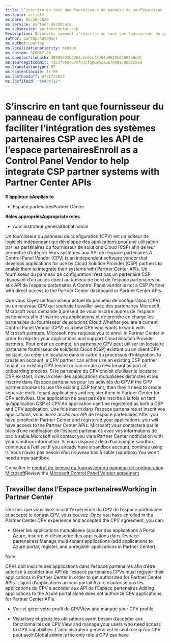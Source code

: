 ```yaml
---
title: S’inscrire en tant que fournisseur de panneau de configuration
ms.topic: article
ms.date: 05/20/2020
ms.service: partner-dashboard
ms.subservice: partnercenter-csp
Description: Découvrez comment s’inscrire en tant que fournisseur du panneau de configuration (CPV) dans l’espace partenaires.
author: parthpandyaMSFT
ms.author: parthp
ms.localizationpriority: medium
ms.custom: SEOMAY.20
ms.openlocfilehash: 38905832b4263c2e61cf8384e9626b04862b9e41
ms.sourcegitcommit: 7153f0b8c67efd35f58695ca2a7e00e70da1c5e9
ms.translationtype: MT
ms.contentlocale: fr-FR
ms.lasthandoff: 07/17/2020
ms.locfileid: "86434712"
---
```

# <a name="enroll-as-a-control-panel-vendor-to-help-integrate-csp-partner-systems-with-partner-center-apis"></a><span data-ttu-id="049d4-103">S’inscrire en tant que fournisseur du panneau de configuration pour faciliter l’intégration des systèmes partenaires CSP avec les API de l’espace partenaires</span><span class="sxs-lookup"><span data-stu-id="049d4-103">Enroll as a Control Panel Vendor to help integrate CSP partner systems with Partner Center APIs</span></span>

<span data-ttu-id="049d4-104">**S’applique à**</span><span class="sxs-lookup"><span data-stu-id="049d4-104">**Applies to**</span></span>

- <span data-ttu-id="049d4-105">Espace partenaires</span><span class="sxs-lookup"><span data-stu-id="049d4-105">Partner Center</span></span>

<span data-ttu-id="049d4-106">**Rôles appropriés**</span><span class="sxs-lookup"><span data-stu-id="049d4-106">**Appropriate roles**</span></span>

- <span data-ttu-id="049d4-107">Administrateur général</span><span class="sxs-lookup"><span data-stu-id="049d4-107">Global admin</span></span>

<span data-ttu-id="049d4-108">Un fournisseur du panneau de configuration (CPV) est un éditeur de logiciels indépendant qui développe des applications pour une utilisation par les partenaires du fournisseur de solutions Cloud (CSP) afin de leur permettre d’intégrer leurs systèmes aux API de l’espace partenaires.</span><span class="sxs-lookup"><span data-stu-id="049d4-108">A Control Panel Vendor (CPV) is an independent software vendor that develops applications for use by Cloud Solution Provider (CSP) partners to enable them to integrate their systems with Partner Center APIs.</span></span> <span data-ttu-id="049d4-109">Un fournisseur du panneau de configuration n’est pas un partenaire CSP disposant d’un accès direct au tableau de bord de l’espace partenaires ou aux API de l’espace partenaires.</span><span class="sxs-lookup"><span data-stu-id="049d4-109">A Control Panel vendor is not a CSP Partner with direct access to the Partner Center dashboard or Partner Center APIs.</span></span>

<span data-ttu-id="049d4-110">Que vous soyez un fournisseur actuel du panneau de configuration (CPV) ou un nouveau CPV qui souhaite travailler avec des partenaires Microsoft, Microsoft vous demande à présent de vous inscrire auprès de l’espace partenaires afin d’inscrire vos applications et de prendre en charge les partenaires du fournisseur de solutions Cloud.</span><span class="sxs-lookup"><span data-stu-id="049d4-110">Whether you are a current Control Panel Vendor (CPV) or a new CPV who wants to work with Microsoft partners, Microsoft now requires you to enroll in Partner Center in order to register your applications and support Cloud Solution Provider partners.</span></span> <span data-ttu-id="049d4-111">Pour créer un compte, un partenaire CPV peut utiliser un locataire partenaire fournisseur de solutions Cloud (CSP) existant ou un client CPV existant, ou créer un locataire dans le cadre du processus d’intégration.</span><span class="sxs-lookup"><span data-stu-id="049d4-111">To create an account, a CPV partner can either use an existing CSP partner tenant, or existing CPV tenant or can create a new tenant as part of onboarding process.</span></span> <span data-ttu-id="049d4-112">Si le partenaire du CPV choisit d’utiliser le locataire CSP existant, il devra créer des applications mutualisées distinctes et les inscrire dans l’espace partenaires pour les activités du CPV.</span><span class="sxs-lookup"><span data-stu-id="049d4-112">If the CPV partner chooses to use the existing CSP tenant, then they'll need to create separate multi-tenant applications and register them in Partner Center for CPV activities.</span></span> <span data-ttu-id="049d4-113">Une application ne peut pas être inscrite à la fois en tant qu’application CSP et CPV.</span><span class="sxs-lookup"><span data-stu-id="049d4-113">An application can't be registered as both a CSP and CPV application.</span></span> <span data-ttu-id="049d4-114">Une fois inscrit dans l’espace partenaires et inscrit vos applications, vous aurez accès aux API de l’espace partenaires.</span><span class="sxs-lookup"><span data-stu-id="049d4-114">After you have enrolled in Partner Center and registered your applications, you will have access to the Partner Center APIs.</span></span>  <span data-ttu-id="049d4-115">Microsoft vous contactera par le biais d’une notification de l’espace partenaires avec vos informations de bac à sable.</span><span class="sxs-lookup"><span data-stu-id="049d4-115">Microsoft will contact you via a Partner Center notification with your sandbox information.</span></span> <span data-ttu-id="049d4-116">Si vous disposez déjà d’un compte sandbox, continuez à l’utiliser.</span><span class="sxs-lookup"><span data-stu-id="049d4-116">If you already have a sandbox account, continue using it.</span></span> <span data-ttu-id="049d4-117">Vous n’avez pas besoin d’un nouveau bac à sable (sandbox).</span><span class="sxs-lookup"><span data-stu-id="049d4-117">You won't need a new sandbox.</span></span>

<span data-ttu-id="049d4-118">Consulter le [contrat de licence du fournisseur du panneau de configuration Microsoft](https://go.microsoft.com/fwlink/?linkid=2055198)</span><span class="sxs-lookup"><span data-stu-id="049d4-118">Review the [Microsoft Control Panel Vendor agreement](https://go.microsoft.com/fwlink/?linkid=2055198)</span></span>


## <a name="working-in-partner-center"></a><span data-ttu-id="049d4-119">Travailler dans l’Espace partenaires</span><span class="sxs-lookup"><span data-stu-id="049d4-119">Working in Partner Center</span></span>
<span data-ttu-id="049d4-120">Une fois que vous avez inscrit l’expérience du CPV de l’espace partenaires et accepté le contrat CPV, vous pouvez :</span><span class="sxs-lookup"><span data-stu-id="049d4-120">Once you have enrolled in the Partner Center CPV experience and accepted the CPV agreement, you can:</span></span>

- <span data-ttu-id="049d4-121">Gérer les applications mutualisées (ajouter des applications à Portail Azure, inscrire et désinscrire des applications dans l’espace partenaires).</span><span class="sxs-lookup"><span data-stu-id="049d4-121">Manage multi-tenant applications (add applications to Azure portal, register, and unregister applications in Partner Center).</span></span>

>[!Note] 
><span data-ttu-id="049d4-122">CPVs doit inscrire ses applications dans l’espace partenaires afin d’être autorisé à accéder aux API de l’espace partenaires.</span><span class="sxs-lookup"><span data-stu-id="049d4-122">CPVs must register their applications in Partner Center in order to get authorized for Partner Center APIs.</span></span> <span data-ttu-id="049d4-123">L’ajout d’applications au seul portail Azure n’autorise pas les applications du CPV à accéder aux API de l’Espace partenaires.</span><span class="sxs-lookup"><span data-stu-id="049d4-123">Adding applications to the Azure portal alone does not authorize CPV applications for Partner Center APIs.</span></span> 

- <span data-ttu-id="049d4-124">Voir et gérer votre profil de CPV</span><span class="sxs-lookup"><span data-stu-id="049d4-124">View and manage your CPV profile</span></span> 

- <span data-ttu-id="049d4-125">Visualisez et gérez les utilisateurs ayant besoin d’accéder aux fonctionnalités de CPV.</span><span class="sxs-lookup"><span data-stu-id="049d4-125">View and manage your users who need access to CPV capabilities.</span></span> <span data-ttu-id="049d4-126">L’administrateur général est le seul rôle qu’un CPV peut avoir.</span><span class="sxs-lookup"><span data-stu-id="049d4-126">Global admin is the only role a CPV can have.</span></span>



